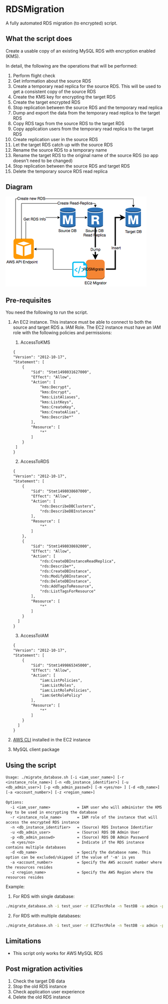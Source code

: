# RDSMigration
A fully automated RDS migration (to encrypted) script.

## What the script does
Create a usable copy of an existing MySQL RDS with encryption enabled (KMS).

In detail, the following are the operations that will be performed:
1. Perform flight check
2. Get information about the source RDS
3. Create a temporary read replica for the source RDS. This will be used to get a consistent copy of the source RDS
4. Create the KMS key for encrypting the target RDS
5. Create the target encrypted RDS
6. Stop replication between the source RDS and the temporary read replica
7. Dump and export the data from the temporary read replica to the target RDS
8. Copy RDS tags from the source RDS to the target RDS
9. Copy application users from the temporary read replica to the target RDS
10. Create replication user in the source RDS
11. Let the target RDS catch up with the source RDS
12. Rename the source RDS to a temporary name
13. Rename the target RDS to the original name of the source RDS (so app doesn't need to be changed)
14. Stop replication between the source RDS and target RDS
15. Delete the temporary source RDS read replica


## Diagram
![RDSMigrate Diagram](https://raw.githubusercontent.com/VoyagerInnovations/RDSMigration/master/images/rdsmigrate.png)

## Pre-requisites
You need the following to run the script.

1. An EC2 instance. This instance must be able to connect to both the source and target RDS
  a. IAM Role. The EC2 instance must have an IAM role with the following policies and permissions:
    1. AccessToKMS
    ```
    {
    "Version": "2012-10-17",
    "Statement": [
        {
            "Sid": "Stmt1498031627000",
            "Effect": "Allow",
            "Action": [
                "kms:Decrypt",
                "kms:Encrypt",
                "kms:ListAliases",
                "kms:ListKeys",
                "kms:CreateKey",
                "kms:CreateAlias",
                "kms:Describe*"
            ],
            "Resource": [
                "*"
            ]
        }
     ]
   }
   ```
    2. AccessToRDS 
    ```
    {
    "Version": "2012-10-17",
    "Statement": [
        {
            "Sid": "Stmt1498038607000",
            "Effect": "Allow",
            "Action": [
                "rds:DescribeDBClusters",
                "rds:DescribeDBInstances"
            ],
            "Resource": [
                "*"
            ]
        },
        {
            "Sid": "Stmt1498038692000",
            "Effect": "Allow",
            "Action": [
                "rds:CreateDBInstanceReadReplica",
                "rds:Describe*",
                "rds:CreateDBInstance",
                "rds:ModifyDBInstance",
                "rds:DeleteDBInstance",
                "rds:AddTagsToResource",
                "rds:ListTagsForResource"
            ],
            "Resource": [
                "*"
            ]
        }
      ]
    }
    ```
    3. AccessToIAM
    ```
    {
    "Version": "2012-10-17",
    "Statement": [
        {
            "Sid": "Stmt1499865345000",
            "Effect": "Allow",
            "Action": [
                "iam:ListPolicies",
                "iam:ListRoles",
                "iam:ListRolePolicies",
                "iam:GetRolePolicy"
            ],
            "Resource": [
                "*"
            ]
        }
      ]
    }
    ```

2. [AWS CLI](https://aws.amazon.com/cli/) installed in the EC2 instance
3. MySQL client package

## Using the script
```
Usage: ./migrate_database.sh [-i <iam_user_name>] [-r <instance_role_name>] [-n <db_instance_identifier>] [-u <db_admin_user>] [-p <db_admin_passwd>] [-m <yes/no> ] [-d <db_name>] [-a <account_number>] [-z <region_name>]

Options:
  -i <iam_user_name>            = IAM user who will administer the KMS key to be used in encrypting the database
  -r <instance_role_name>       = IAM role of the instance that will access the encrypted RDS instance
  -n <db_instance_identifier>   = (Source) RDS Instance Identifier
  -u <db_admin_user>            = (Source) RDS DB Admin User
  -p <db_admin_passwd>          = (Source) RDS DB Admin Password
  -m <yes/no>                   = Indicate if the RDS instance contains multiple databases
  -d <db_name>                  = Specify the database name. This option can be excluded/skipped if the value of '-m' is yes
  -a <account_number>           = Specify the AWS account number where the resources resides
  -z <region_name>              = Specify the AWS Region where the resources resides
```

Example:

1. For RDS with single database:
```bash
./migrate_database.sh -i test_user -r EC2TestRole -n TestDB -u admin -p admin1234 -m no -d testdb -a 123456789012 -z ap-southeast-1
```
2. For RDS with multiple databases:
```bash
./migrate_database.sh -i test_user -r EC2TestRole -n TestDB -u admin -p admin1234 -m yes -a 123456789012 -z ap-southeast-1
```

## Limitations
- This script only works for AWS MySQL RDS

## Post migration activities
1. Check the target DB data
2. Stop the old RDS instance
3. Check application user experience
4. Delete the old RDS instance 
